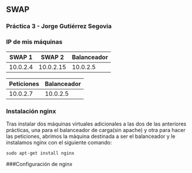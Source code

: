 ## SWAP
### Práctica 3 - Jorge Gutiérrez Segovia

### IP de mis máquinas

| SWAP 1  	 | SWAP 2 	  | Balanceador |
| ---------- | ---------- | ----------  |
| 10.0.2.4   | 10.0.2.15  | 10.0.2.5	|

| Peticiones | Balanceador |
| ---------- | ----------  |
| 10.0.2.7   | 10.0.2.5	   |

### Instalación nginx

Tras instalar dos máquinas virtuales adicionales a las dos de las anteriores prácticas, una para el balanceador de carga(sin apache) y otra para hacer las peticiones, abrimos la máquina destinada a ser el balanceador y le instalamos nginx con el siguiente comando:

`sudo apt-get install nginx`

###Configuración de nginx
